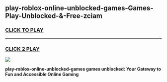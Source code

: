 
## play-roblox-online-unblocked-games-Games-Play-Unblocked-&-Free-zciam
<h3>
<a href="https://premium76.site?title=play-roblox-online-unblocked-games&ref=24A">CLICK TO PLAY</a></h3>
<hr>

<h3>
<a href="https://premium76.site?title=play-roblox-online-unblocked-games&ref=24A">CLICK 2 PLAY</a>
  
</h3>

<a href="https://premium76.site?title=play-roblox-online-unblocked-games&ref=24A"><img src="https://clearcache.store/games.png"></a>


**play-roblox-online-unblocked-games games unblocked: Your Gateway to Fun and Accessible Online Gaming**
